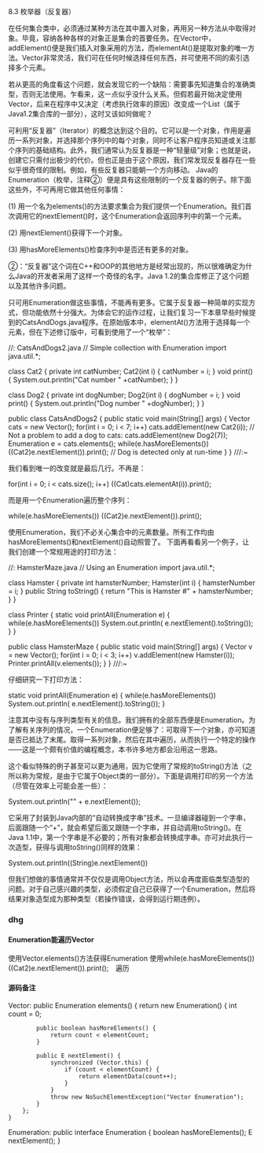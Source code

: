 8.3 枚举器（反复器）

在任何集合类中，必须通过某种方法在其中置入对象，再用另一种方法从中取得对象。毕竟，容纳各种各样的对象正是集合的首要任务。在Vector中，addElement()便是我们插入对象采用的方法，而elementAt()是提取对象的唯一方法。Vector非常灵活，我们可在任何时候选择任何东西，并可使用不同的索引选择多个元素。

若从更高的角度看这个问题，就会发现它的一个缺陷：需要事先知道集合的准确类型，否则无法使用。乍看来，这一点似乎没什么关系。但假若最开始决定使用Vector，后来在程序中又决定（考虑执行效率的原因）改变成一个List（属于Java1.2集合库的一部分），这时又该如何做呢？

可利用“反复器”（Iterator）的概念达到这个目的。它可以是一个对象，作用是遍历一系列对象，并选择那个序列中的每个对象，同时不让客户程序员知道或关注那个序列的基础结构。此外，我们通常认为反复器是一种“轻量级”对象；也就是说，创建它只需付出极少的代价。但也正是由于这个原因，我们常发现反复器存在一些似乎很奇怪的限制。例如，有些反复器只能朝一个方向移动。 Java的Enumeration（枚举，注释②）便是具有这些限制的一个反复器的例子。除下面这些外，不可再用它做其他任何事情：

(1) 用一个名为elements()的方法要求集合为我们提供一个Enumeration。我们首次调用它的nextElement()时，这个Enumeration会返回序列中的第一个元素。

(2) 用nextElement()获得下一个对象。

(3) 用hasMoreElements()检查序列中是否还有更多的对象。

②：“反复器”这个词在C++和OOP的其他地方是经常出现的，所以很难确定为什么Java的开发者采用了这样一个奇怪的名字。Java 1.2的集合库修正了这个问题以及其他许多问题。

只可用Enumeration做这些事情，不能再有更多。它属于反复器一种简单的实现方式，但功能依然十分强大。为体会它的运作过程，让我们复习一下本章早些时候提到的CatsAndDogs.java程序。在原始版本中，elementAt()方法用于选择每一个元素，但在下述修订版中，可看到使用了一个“枚举”：

//: CatsAndDogs2.java
// Simple collection with Enumeration
import java.util.*;

class Cat2 {
  private int catNumber;
  Cat2(int i) {
    catNumber = i;
  }
  void print() {
    System.out.println("Cat number " +catNumber);
  }
}

class Dog2 {
  private int dogNumber;
  Dog2(int i) {
    dogNumber = i;
  }
  void print() {
    System.out.println("Dog number " +dogNumber);
  }
}

public class CatsAndDogs2 {
  public static void main(String[] args) {
    Vector cats = new Vector();
    for(int i = 0; i < 7; i++)
      cats.addElement(new Cat2(i));
    // Not a problem to add a dog to cats:
    cats.addElement(new Dog2(7));
    Enumeration e = cats.elements();
    while(e.hasMoreElements())
      ((Cat2)e.nextElement()).print();
    // Dog is detected only at run-time
  }
} ///:~

我们看到唯一的改变就是最后几行。不再是：

for(int i = 0; i < cats.size(); i++)
((Cat)cats.elementAt(i)).print();

而是用一个Enumeration遍历整个序列：

while(e.hasMoreElements())
((Cat2)e.nextElement()).print();

使用Enumeration，我们不必关心集合中的元素数量。所有工作均由hasMoreElements()和nextElement()自动照管了。 下面再看看另一个例子，让我们创建一个常规用途的打印方法：

//: HamsterMaze.java
// Using an Enumeration
import java.util.*;

class Hamster {
  private int hamsterNumber;
  Hamster(int i) {
    hamsterNumber = i;
  }
  public String toString() {
    return "This is Hamster #" + hamsterNumber;
  }
}

class Printer {
  static void printAll(Enumeration e) {
    while(e.hasMoreElements())
      System.out.println(
        e.nextElement().toString());
  }
}

public class HamsterMaze {
  public static void main(String[] args) {
    Vector v = new Vector();
    for(int i = 0; i < 3; i++)
      v.addElement(new Hamster(i));
    Printer.printAll(v.elements());
  }
} ///:~

仔细研究一下打印方法：

static void printAll(Enumeration e) {
  while(e.hasMoreElements())
    System.out.println(
      e.nextElement().toString());
}

注意其中没有与序列类型有关的信息。我们拥有的全部东西便是Enumeration。为了解有关序列的情况，一个Enumeration便足够了：可取得下一个对象，亦可知道是否已抵达了末尾。取得一系列对象，然后在其中遍历，从而执行一个特定的操作——这是一个颇有价值的编程概念，本书许多地方都会沿用这一思路。

这个看似特殊的例子甚至可以更为通用，因为它使用了常规的toString()方法（之所以称为常规，是由于它属于Object类的一部分）。下面是调用打印的另一个方法（尽管在效率上可能会差一些）：

System.out.println("" + e.nextElement());

它采用了封装到Java内部的“自动转换成字串”技术。一旦编译器碰到一个字串，后面跟随一个“+”，就会希望后面又跟随一个字串，并自动调用toString()。在Java 1.1中，第一个字串是不必要的；所有对象都会转换成字串。亦可对此执行一次造型，获得与调用toString()同样的效果：

System.out.println((String)e.nextElement())

但我们想做的事情通常并不仅仅是调用Object方法，所以会再度面临类型造型的问题。对于自己感兴趣的类型，必须假定自己已获得了一个Enumeration，然后将结果对象造型成为那种类型（若操作错误，会得到运行期违例）。


### dhg
#### Enumeration能遍历Vector

使用Vector.elements()方法获得Enumeration
使用while(e.hasMoreElements())
((Cat2)e.nextElement()).print();　遍历

#### 源码备注　
Vector:
  public Enumeration<E> elements() {
        return new Enumeration<E>() {
            int count = 0;

            public boolean hasMoreElements() {
                return count < elementCount;
            }

            public E nextElement() {
                synchronized (Vector.this) {
                    if (count < elementCount) {
                        return elementData(count++);
                    }
                }
                throw new NoSuchElementException("Vector Enumeration");
            }
        };
    }

Enumeration:
public interface Enumeration<E> {
    boolean hasMoreElements();
    E nextElement();
}

